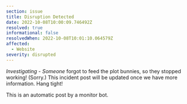 ```yaml
---
section: issue
title: Disruption Detected
date: 2022-10-08T10:00:09.746492Z
resolved: true
informational: false
resolvedWhen: 2022-10-08T10:01:10.064579Z
affected:
  - Website
severity: disrupted
---
```

*Investigating* - _Someone_ forgot to feed the plot bunnies, so they stopped working! (Sorry.) This incident post will be updated once we have more information. Hang tight!

This is an automatic post by a monitor bot.
        